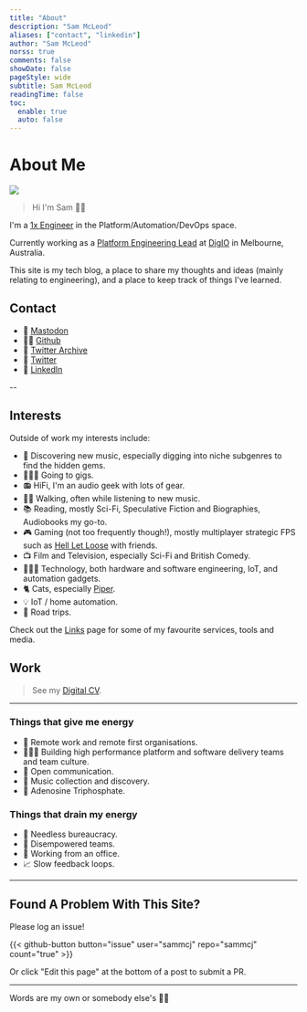 ```yaml
---
title: "About"
description: "Sam McLeod"
aliases: ["contact", "linkedin"]
author: "Sam McLeod"
norss: true
comments: false
showDate: false
pageStyle: wide
subtitle: Sam McLeod
readingTime: false
toc:
  enable: true
  auto: false
---
```

<!-- markdownlint-disable MD025 -->

# About Me

![](/profilephoto/apple-touch-icon.png)

> Hi I'm Sam 👋🏻

I'm a [1x Engineer](https://1x.engineer/) in the Platform/Automation/DevOps space.

Currently working as a [Platform Engineering Lead](/cv/) at [DigIO](htttps://digio.com.au) in Melbourne, Australia.

This site is my tech blog, a place to share my thoughts and ideas (mainly relating to engineering), and a place to keep track of things I've learned.

## Contact

- 🐘 [Mastodon](https://aus.social/@s_mcleod)
- 🧑‍💻 [Github](https://www.github.com/sammcj)
- 🦤 [Twitter Archive](https://sammcj.github.io/twitter-archive/)
- 🦃 [Twitter](https://www.twitter.com/sammcj)
- 👔 [LinkedIn](https://www.linkedin.com/in/sammcj)

--

## Interests

Outside of work my interests include:

- 🎸 Discovering new music, especially digging into niche subgenres to find the hidden gems.
- 👨🏻‍🎤 Going to gigs.
- 📻 HiFi, I'm an audio geek with lots of gear.
- 🚶‍♂️ Walking, often while listening to new music.
- 📚 Reading, mostly Sci-Fi, Speculative Fiction and Biographies, Audiobooks my go-to.
- 🎮 Gaming (not too frequently though!), mostly multiplayer strategic FPS such as [Hell Let Loose](https://www.hellletloose.com/) with friends.
- 📺 Film and Television, especially Sci-Fi and British Comedy.
- 🧑🏼‍💻 Technology, both hardware and software engineering, IoT, and automation gadgets.
- 🐈 Cats, especially [Piper](/piper.jpg).
- 💡 IoT / home automation.
- 🚗 Road trips.

Check out the [Links](/links/) page for some of my favourite services, tools and media.

## Work

> See my [Digital CV](/cv/).

---

### Things that give me energy

- 🏡 Remote work and remote first organisations.
- 🧑‍🤝‍🧑 Building high performance platform and software delivery teams and team culture.
- 🙋 Open communication.
- 🎷 Music collection and discovery.
- 🔬 Adenosine Triphosphate.

### Things that drain my energy

- 💼 Needless bureaucracy.
- 🔐 Disempowered teams.
- 🏢 Working from an office.
- 📈 Slow feedback loops.

---

## Found A Problem With This Site?

Please log an issue!

{{< github-button button="issue"    user="sammcj" repo="sammcj" count="true" >}}

Or click "Edit this page" at the bottom of a post to submit a PR.

---

Words are my own or somebody else's 🖖🏼
